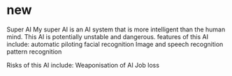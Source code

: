 # new
 
Super AI
My super AI is an AI system that is more intelligent than the human mind.
This AI is potentially unstable and dangerous.
features of this AI include:
automatic piloting
facial recognition
Image and speech recognition
pattern recognition

Risks of this AI include:
Weaponisation of AI
Job loss


